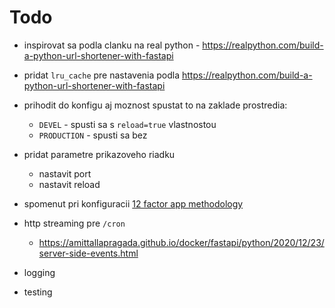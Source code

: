 # Todo

* inspirovat sa podla clanku na real python - https://realpython.com/build-a-python-url-shortener-with-fastapi

* pridat `lru_cache` pre nastavenia podla https://realpython.com/build-a-python-url-shortener-with-fastapi

* prihodit do konfigu aj moznost spustat to na zaklade prostredia:
    * `DEVEL` - spusti sa s `reload=true` vlastnostou
    * `PRODUCTION` - spusti sa bez

* pridat parametre prikazoveho riadku
    * nastavit port
    * nastavit reload

* spomenut pri konfiguracii [12 factor app methodology](https://12factor.net/)

* http streaming pre `/cron`
    * https://amittallapragada.github.io/docker/fastapi/python/2020/12/23/server-side-events.html

* logging

* testing


